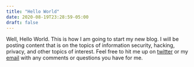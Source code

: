 ```yaml
---
title: "Hello World"
date: 2020-08-19T23:28:59-05:00
draft: false
---
```

Well, Hello World. This is how I am going to start my new blog. I will be posting content that is on the topics of information security, hacking, privacy, and other topics of interest. Feel free to hit me up on [twitter](https://twitter.com/weems) or my [email](mailto:weems@weems.blog) with any comments or questions you have for me.

